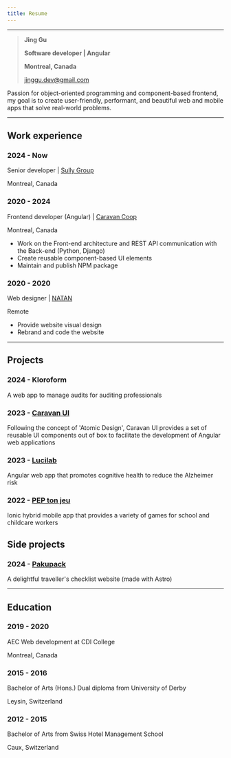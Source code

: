 ```yaml
---
title: Resume
---
```

---
> **Jing Gu**
> 
> **Software developer | Angular**
> 
> **Montreal, Canada**
> 
> [jinggu.dev@gmail.com](mailto:jinggu.dev@gmail.com)

Passion for object-oriented programming and component-based frontend, my goal is to create user-friendly, performant, and beautiful web and mobile apps that solve real-world problems.

---
## Work experience

### 2024 - Now

Senior developer | [Sully Group](https://www.sully-group.com/fr/)

Montreal, Canada

### 2020 - 2024

Frontend developer (Angular) | [Caravan Coop](https://www.caravan.coop/en/)

Montreal, Canada

- Work on the Front-end architecture and REST API communication with the Back-end (Python, Django)
- Create reusable component-based UI elements
- Maintain and publish NPM package

### 2020 - 2020

Web designer | [NATAN](https://www.catchafire.org/volunteer/42334/natan--website-visual-design/)

Remote

- Provide website visual design
- Rebrand and code the website

---
## Projects
### 2024 - Kloroform
A web app to manage audits for auditing professionals

### 2023 - [Caravan UI](https://caravancoop.github.io/caravan-ui-docs/getting-started)
Following the concept of 'Atomic Design', Caravan UI provides a set of reusable UI components out of box to facilitate the development of Angular web applications

### 2023 - [Lucilab](https://luciapp.ca/en/public/dashboard/home/detail)
Angular web app that promotes cognitive health to reduce the Alzheimer risk

### 2022 - [PEP ton jeu](https://apps.apple.com/ca/app/pep-ton-jeu/id1457513888?l=fr-CA)
Ionic hybrid mobile app that provides a variety of games for school and childcare workers

## Side projects
### 2024 - [Pakupack](https://www.jinggu.dev/pakupack)
A delightful traveller's checklist website (made with Astro)

---
## Education
### 2019 - 2020
AEC Web development at CDI College

Montreal, Canada

### 2015 - 2016
Bachelor of Arts (Hons.) Dual diploma from University of Derby

Leysin, Switzerland

### 2012 - 2015
Bachelor of Arts from Swiss Hotel Management School

Caux, Switzerland